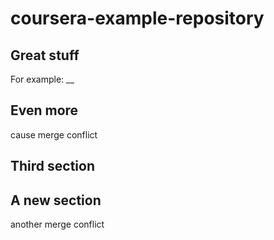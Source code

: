 # coursera-example-repository

## Great stuff
For example: __

## Even more
cause merge conflict

## Third section

## A new section
another merge conflict
